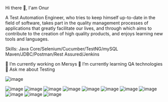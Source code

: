 Hi there 👋, I'am Onur

A Test Automation Engineer, who tries to keep himself up-to-date in the field of software, takes part in the quality management processes of applications that greatly facilitate our lives, and through which aims to contribute to the creation of high quality products, and enjoys learning new tools and languages.

Skills: Java Core/Selenium/Cucumber/TestNG/mySQL Maven/JDBC/Postman/Rest Assured/Jenkins

🔭 I’m currently working on Mersys
🌱 I’m currently learning QA technologies
💬 Ask me about Testing





![image](https://user-images.githubusercontent.com/108151328/196037575-f078a44c-2747-4c2f-92d0-d5a9fbb46601.png)






![image](https://user-images.githubusercontent.com/108151328/196037455-2dd7f67a-941c-42b2-9d37-5ed06b27bbfa.png)
![image](https://user-images.githubusercontent.com/108151328/196037468-53b5e62d-7fae-4f0f-b48e-f1ceb00d6ff6.png)
![image](https://user-images.githubusercontent.com/108151328/196037475-d7c78463-8d74-4cc9-870b-43e760b9216b.png)
![image](https://user-images.githubusercontent.com/108151328/196037483-3100a00a-5f32-48f6-9308-b64b0668c214.png)
![image](https://user-images.githubusercontent.com/108151328/196037486-dff69b5b-cdcb-45c2-b4ef-debb95d0f2be.png)
![image](https://user-images.githubusercontent.com/108151328/196037487-7e5618de-89fa-4a56-b107-98a8b165fe8a.png)
![image](https://user-images.githubusercontent.com/108151328/196037489-9019e5ff-22df-4b50-8fe5-b8b2cc1d9ad2.png)
![image](https://user-images.githubusercontent.com/108151328/196037493-90bc1265-1090-4a22-b630-cd909cf0b6ce.png)
![image](https://user-images.githubusercontent.com/108151328/196037496-f01c7dbc-8f90-4e6c-a0f1-05623ccf7240.png)
![image](https://user-images.githubusercontent.com/108151328/196037509-6dcc1d8b-c3f3-454b-b14b-3c19a9be4166.png)
![image](https://user-images.githubusercontent.com/108151328/196037512-d3e0fc79-4305-4666-b53a-3187a5200270.png)





